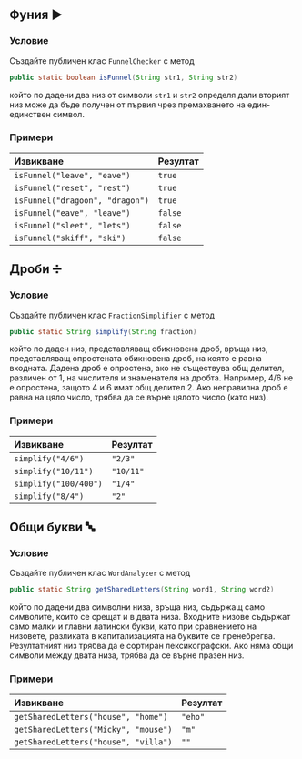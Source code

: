 ## Фуния :arrow_forward:

### Условие

Създайте публичен клас `FunnelChecker` с метод

```java
public static boolean isFunnel(String str1, String str2)
```

който по дадени два низ от символи `str1` и `str2` определя дали вторият низ може да бъде получен от първия чрез премахването на един-единствен символ. 

### Примери

| Извикване                       | Резултат   |
|:------------------------------- |:---------- |
| `isFunnel("leave", "eave")`     | `true`     |
| `isFunnel("reset", "rest")`     | `true`     |
| `isFunnel("dragoon", "dragon")` | `true`     |
| `isFunnel("eave", "leave")`     | `false`    |
| `isFunnel("sleet", "lets")`     | `false`    |
| `isFunnel("skiff", "ski")`      | `false`    |


## Дроби :heavy_division_sign:

### Условие

Създайте публичен клас `FractionSimplifier` с метод

```java
public static String simplify(String fraction)
```

който по даден низ, представляващ обикновена дроб, връща низ, представляващ опростената обикновена дроб, на която е равна входната. Дадена дроб е опростена, ако не съществува общ делител, различен от 1, на числителя и знаменателя на дробта. Например, 4/6 не е опростена, защото 4 и 6 имат общ делител 2. Ако неправилна дроб е равна на цяло число, трябва да се върне цялото число (като низ).

### Примери

| Извикване             | Резултат  |
|:--------------------- |:--------- |
| `simplify("4/6")`     | `"2/3"`   |
| `simplify("10/11")`   | `"10/11"` |
| `simplify("100/400")` | `"1/4"`   |
| `simplify("8/4")`     | `"2"`     |


## Общи букви :abc:

### Условие

Създайте публичен клас `WordAnalyzer` с метод

```java
public static String getSharedLetters(String word1, String word2)
```

който по дадени два символни низа, връща низ, съдържащ само символите, които се срещат и в двата низа. Входните низове съдържат само малки и главни латински букви, като при сравнението на низовете, разликата в капитализацията на буквите се пренебрегва. Резултатният низ трябва да е сортиран лексикографски. Ако няма общи символи между двата низа, трябва да се върне празен низ.

### Примери

| Извикване                            | Резултат |
|:------------------------------------ |:-------- |
| `getSharedLetters("house", "home")`  | `"eho"`  |
| `getSharedLetters("Micky", "mouse")` | `"m"`    |
| `getSharedLetters("house", "villa")` | `""`     |
